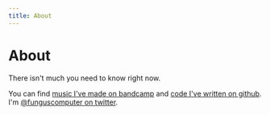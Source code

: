 ```yaml
---
title: About
---
```


# About

There isn't much you need to know right now.

You can find [music I've made on bandcamp](https://funguscomputer.bandcamp.com) and [code I've written on github](https://github.com/funguscomputer). I'm [@funguscomputer on twitter](https://twitter.com/funguscomputer).

